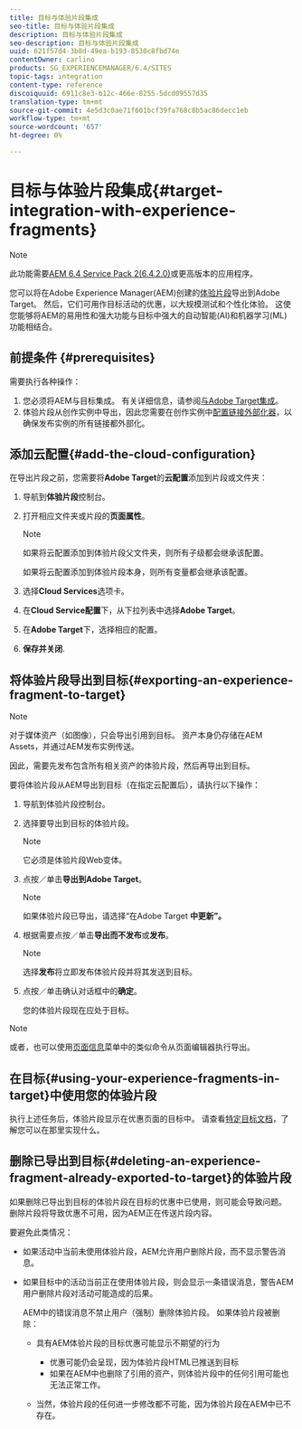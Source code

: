 ```yaml
---
title: 目标与体验片段集成
seo-title: 目标与体验片段集成
description: 目标与体验片段集成
seo-description: 目标与体验片段集成
uuid: 621f57d4-3b8d-49ea-b193-8530c8fbd74e
contentOwner: carlino
products: SG_EXPERIENCEMANAGER/6.4/SITES
topic-tags: integration
content-type: reference
discoiquuid: 6911c8e3-b12c-466e-8255-5dcd09557d35
translation-type: tm+mt
source-git-commit: 4e5d3c0ae71f601bcf39fa768c8b5ac86decc1eb
workflow-type: tm+mt
source-wordcount: '657'
ht-degree: 0%

---
```



# 目标与体验片段集成{#target-integration-with-experience-fragments}

>[!NOTE]
>
>此功能需要[AEM 6.4 Service Pack 2(6.4.2.0)](/help/release-notes/sp-release-notes.md)或更高版本的应用程序。

您可以将在Adobe Experience Manager(AEM)创建的[体验片段](/help/sites-authoring/experience-fragments.md)导出到Adobe Target。 然后，它们可用作目标活动的优惠，以大规模测试和个性化体验。 这使您能够将AEM的易用性和强大功能与目标中强大的自动智能(AI)和机器学习(ML)功能相结合。

## 前提条件 {#prerequisites}

需要执行各种操作：

1. 您必须将AEM与目标集成。 有关详细信息，请参阅[与Adobe Target集成](/help/sites-administering/target.md)。
1. 体验片段从创作实例中导出，因此您需要在创作实例中[配置链接外部化器](/help/sites-developing/externalizer.md)，以确保发布实例的所有链接都外部化。

## 添加云配置{#add-the-cloud-configuration}

在导出片段之前，您需要将&#x200B;**Adobe Target**&#x200B;的&#x200B;**云配置**&#x200B;添加到片段或文件夹：

1. 导航到&#x200B;**体验片段**&#x200B;控制台。
1. 打开相应文件夹或片段的&#x200B;**页面属性**。

   >[!NOTE]
   >
   >如果将云配置添加到体验片段父文件夹，则所有子级都会继承该配置。
   >
   >如果将云配置添加到体验片段本身，则所有变量都会继承该配置。

1. 选择&#x200B;**Cloud Services**&#x200B;选项卡。

1. 在&#x200B;**Cloud Service配置**&#x200B;下，从下拉列表中选择&#x200B;**Adobe Target**。
1. 在&#x200B;**Adobe Target**&#x200B;下，选择相应的配置。

1. **保存并关闭**.

## 将体验片段导出到目标{#exporting-an-experience-fragment-to-target}

>[!NOTE]
>
>对于媒体资产（如图像），只会导出引用到目标。 资产本身仍存储在AEM Assets，并通过AEM发布实例传送。
>
>因此，需要先发布包含所有相关资产的体验片段，然后再导出到目标。

要将体验片段从AEM导出到目标（在指定云配置后），请执行以下操作：

1. 导航到体验片段控制台。
1. 选择要导出到目标的体验片段。

   >[!NOTE]
   >
   >它必须是体验片段Web变体。

1. 点按／单击&#x200B;**导出到Adobe Target**。

   >[!NOTE]
   >
   >如果体验片段已导出，请选择“在Adobe Target **中更新”。**

1. 根据需要点按／单击&#x200B;**导出而不发布**&#x200B;或&#x200B;**发布**。

   >[!NOTE]
   >
   >选择**发布**将立即发布体验片段并将其发送到目标。

1. 点按／单击确认对话框中的&#x200B;**确定**。

   您的体验片段现在应处于目标。

>[!NOTE]
>
>或者，也可以使用[页面信息](/help/sites-authoring/author-environment-tools.md#page-information)菜单中的类似命令从页面编辑器执行导出。

## 在目标{#using-your-experience-fragments-in-target}中使用您的体验片段

执行上述任务后，体验片段显示在优惠页面的目标中。 请查看[特定目标文档](https://experiencecloud.adobe.com/resources/help/en_US/target/target/aem-experience-fragments.html)，了解您可以在那里实现什么。

## 删除已导出到目标{#deleting-an-experience-fragment-already-exported-to-target}的体验片段

如果删除已导出到目标的体验片段在目标的优惠中已使用，则可能会导致问题。 删除片段将导致优惠不可用，因为AEM正在传送片段内容。

要避免此类情况：

* 如果活动中当前未使用体验片段，AEM允许用户删除片段，而不显示警告消息。
* 如果目标中的活动当前正在使用体验片段，则会显示一条错误消息，警告AEM用户删除片段对活动可能造成的后果。

   AEM中的错误消息不禁止用户（强制）删除体验片段。 如果体验片段被删除：

   * 具有AEM体验片段的目标优惠可能显示不期望的行为

      * 优惠可能仍会呈现，因为体验片段HTML已推送到目标
      * 如果在AEM中也删除了引用的资产，则体验片段中的任何引用可能也无法正常工作。
   * 当然，体验片段的任何进一步修改都不可能，因为体验片段在AEM中已不存在。



